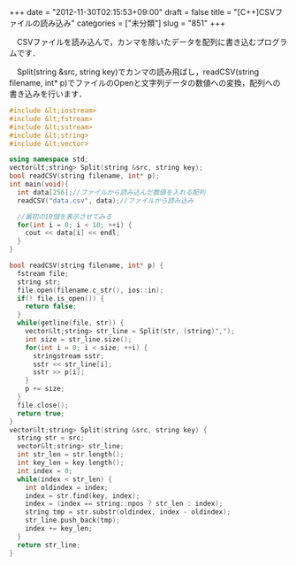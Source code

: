 +++
date = "2012-11-30T02:15:53+09:00"
draft = false
title = "[C++]CSVファイルの読み込み"
categories = ["未分類"]
slug = "851"
+++

　CSVファイルを読み込んで，カンマを除いたデータを配列に書き込むプログラムです．

　Split(string &src, string key)でカンマの読み飛ばし，readCSV(string filename, int* p)でファイルのOpenと文字列データの数値への変換，配列への書き込みを行います．

```cpp
#include &lt;iostream>
#include &lt;fstream>
#include &lt;sstream>
#include &lt;string>
#include &lt;vector>

using namespace std;
vector&lt;string> Split(string &src, string key);
bool readCSV(string filename, int* p);
int main(void){
  int data[256];//ファイルから読み込んだ数値を入れる配列
  readCSV("data.csv", data);//ファイルから読み込み

  //最初の10個を表示させてみる
  for(int i = 0; i < 10; ++i) {
    cout << data[i] << endl;
  }
}

bool readCSV(string filename, int* p) {
  fstream file;
  string str;
  file.open(filename.c_str(), ios::in);
  if(! file.is_open()) {
    return false;
  }
  while(getline(file, str)) {
    vector&lt;string> str_line = Split(str, (string)",");
    int size = str_line.size();
    for(int i = 0; i < size; ++i) {
      stringstream sstr;
      sstr << str_line[i];
      sstr >> p[i];
    }
    p += size;
  }
  file.close();
  return true;
}
vector&lt;string> Split(string &src, string key) {
  string str = src;
  vector&lt;string> str_line;
  int str_len = str.length();
  int key_len = key.length();
  int index = 0;
  while(index < str_len) {
    int oldindex = index;
    index = str.find(key, index);
    index = (index == string::npos ? str_len : index);
    string tmp = str.substr(oldindex, index - oldindex);
    str_line.push_back(tmp);
    index += key_len;
  }
  return str_line;
}
```
